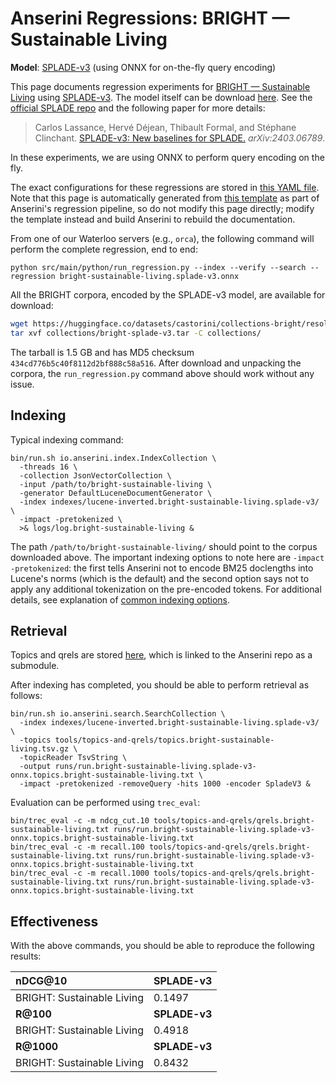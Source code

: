 # Anserini Regressions: BRIGHT &mdash; Sustainable Living

**Model**: [SPLADE-v3](https://arxiv.org/abs/2403.06789) (using ONNX for on-the-fly query encoding)

This page documents regression experiments for [BRIGHT &mdash; Sustainable Living](https://brightbenchmark.github.io/) using [SPLADE-v3](https://arxiv.org/abs/2403.06789).
The model itself can be download [here](https://huggingface.co/naver/splade-v3).
See the [official SPLADE repo](https://github.com/naver/splade) and the following paper for more details:

> Carlos Lassance, Hervé Déjean, Thibault Formal, and Stéphane Clinchant. [SPLADE-v3: New baselines for SPLADE.](https://arxiv.org/abs/2403.06789) _arXiv:2403.06789_.

In these experiments, we are using ONNX to perform query encoding on the fly.

The exact configurations for these regressions are stored in [this YAML file](../../src/main/resources/regression/bright-sustainable-living.splade-v3.onnx.yaml).
Note that this page is automatically generated from [this template](../../src/main/resources/docgen/templates/bright-sustainable-living.splade-v3.onnx.template) as part of Anserini's regression pipeline, so do not modify this page directly; modify the template instead and build Anserini to rebuild the documentation.

From one of our Waterloo servers (e.g., `orca`), the following command will perform the complete regression, end to end:

```
python src/main/python/run_regression.py --index --verify --search --regression bright-sustainable-living.splade-v3.onnx
```

All the BRIGHT corpora, encoded by the SPLADE-v3 model, are available for download:

```bash
wget https://huggingface.co/datasets/castorini/collections-bright/resolve/main/bright-splade-v3.tar -P collections/
tar xvf collections/bright-splade-v3.tar -C collections/
```

The tarball is 1.5 GB and has MD5 checksum `434cd776b5c40f8112d2bf888c58a516`.
After download and unpacking the corpora, the `run_regression.py` command above should work without any issue.

## Indexing

Typical indexing command:

```
bin/run.sh io.anserini.index.IndexCollection \
  -threads 16 \
  -collection JsonVectorCollection \
  -input /path/to/bright-sustainable-living \
  -generator DefaultLuceneDocumentGenerator \
  -index indexes/lucene-inverted.bright-sustainable-living.splade-v3/ \
  -impact -pretokenized \
  >& logs/log.bright-sustainable-living &
```

The path `/path/to/bright-sustainable-living/` should point to the corpus downloaded above.
The important indexing options to note here are `-impact -pretokenized`: the first tells Anserini not to encode BM25 doclengths into Lucene's norms (which is the default) and the second option says not to apply any additional tokenization on the pre-encoded tokens.
For additional details, see explanation of [common indexing options](../../docs/common-indexing-options.md).

## Retrieval

Topics and qrels are stored [here](https://github.com/castorini/anserini-tools/tree/master/topics-and-qrels), which is linked to the Anserini repo as a submodule.

After indexing has completed, you should be able to perform retrieval as follows:

```
bin/run.sh io.anserini.search.SearchCollection \
  -index indexes/lucene-inverted.bright-sustainable-living.splade-v3/ \
  -topics tools/topics-and-qrels/topics.bright-sustainable-living.tsv.gz \
  -topicReader TsvString \
  -output runs/run.bright-sustainable-living.splade-v3-onnx.topics.bright-sustainable-living.txt \
  -impact -pretokenized -removeQuery -hits 1000 -encoder SpladeV3 &
```

Evaluation can be performed using `trec_eval`:

```
bin/trec_eval -c -m ndcg_cut.10 tools/topics-and-qrels/qrels.bright-sustainable-living.txt runs/run.bright-sustainable-living.splade-v3-onnx.topics.bright-sustainable-living.txt
bin/trec_eval -c -m recall.100 tools/topics-and-qrels/qrels.bright-sustainable-living.txt runs/run.bright-sustainable-living.splade-v3-onnx.topics.bright-sustainable-living.txt
bin/trec_eval -c -m recall.1000 tools/topics-and-qrels/qrels.bright-sustainable-living.txt runs/run.bright-sustainable-living.splade-v3-onnx.topics.bright-sustainable-living.txt
```

## Effectiveness

With the above commands, you should be able to reproduce the following results:

| **nDCG@10**                                                                                                  | **SPLADE-v3**|
|:-------------------------------------------------------------------------------------------------------------|--------------|
| BRIGHT: Sustainable Living                                                                                   | 0.1497       |
| **R@100**                                                                                                    | **SPLADE-v3**|
| BRIGHT: Sustainable Living                                                                                   | 0.4918       |
| **R@1000**                                                                                                   | **SPLADE-v3**|
| BRIGHT: Sustainable Living                                                                                   | 0.8432       |
